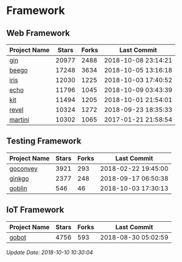 # Framework

## Web Framework

| Project Name | Stars | Forks | Last Commit |
| ------------ | ----- | ----- | ----------- |
| [gin](https://github.com/gin-gonic/gin) | 20977 | 2488 | 2018-10-08 23:14:21 |
| [beego](https://github.com/astaxie/beego) | 17248 | 3634 | 2018-10-05 13:16:18 |
| [iris](https://github.com/kataras/iris) | 12030 | 1225 | 2018-10-03 17:40:52 |
| [echo](https://github.com/labstack/echo) | 11796 | 1045 | 2018-10-09 03:43:39 |
| [kit](https://github.com/go-kit/kit) | 11494 | 1205 | 2018-10-01 21:54:01 |
| [revel](https://github.com/revel/revel) | 10324 | 1272 | 2018-09-23 18:35:33 |
| [martini](https://github.com/go-martini/martini) | 10302 | 1065 | 2017-01-21 21:58:54 |

## Testing Framework

| Project Name | Stars | Forks | Last Commit |
| ------------ | ----- | ----- | ----------- |
| [goconvey](https://github.com/smartystreets/goconvey) | 3921 | 293 | 2018-02-22 19:45:00 |
| [ginkgo](https://github.com/onsi/ginkgo) | 2377 | 248 | 2018-09-17 06:50:38 |
| [goblin](https://github.com/franela/goblin) | 546 | 46 | 2018-10-03 17:30:13 |

## IoT Framework

| Project Name | Stars | Forks | Last Commit |
| ------------ | ----- | ----- | ----------- |
| [gobot](https://github.com/hybridgroup/gobot) | 4756 | 593 | 2018-08-30 05:02:59 |

*Update Date: 2018-10-10 10:30:04*